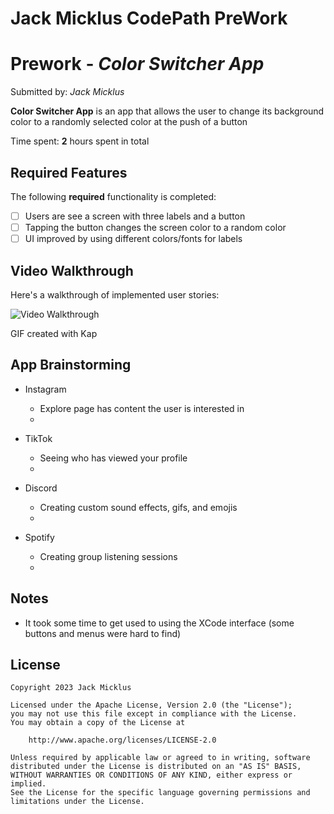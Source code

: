 # Jack Micklus CodePath PreWork
 
# Prework - *Color Switcher App*

Submitted by: *Jack Micklus*

**Color Switcher App** is an app that allows the user to change its background color to a randomly selected color at the push of a button 

Time spent: **2** hours spent in total

## Required Features

The following **required** functionality is completed:

- [ ] Users are see a screen with three labels and a button
- [ ] Tapping the button changes the screen color to a random color
- [ ] UI improved by using different colors/fonts for labels
 
## Video Walkthrough

Here's a walkthrough of implemented user stories:

<img src='https://i.imgur.com/1CyK9LV.gifv' title='Video Walkthrough' width='' alt='Video Walkthrough' />

<!-- Replace this with whatever GIF tool you used! -->
GIF created with Kap 
<!-- Recommended tools:
[Kap](https://getkap.co/) for macOS
[ScreenToGif](https://www.screentogif.com/) for Windows
[peek](https://github.com/phw/peek) for Linux. -->

## App Brainstorming
- Instagram
    - Explore page has content the user is interested in
    - 

- TikTok
    - Seeing who has viewed your profile
    -

- Discord 
    - Creating custom sound effects, gifs, and emojis
    - 

- Spotify
    - Creating group listening sessions
    -

## Notes

- It took some time to get used to using the XCode interface (some buttons and menus were hard to find)

## License

    Copyright 2023 Jack Micklus

    Licensed under the Apache License, Version 2.0 (the "License");
    you may not use this file except in compliance with the License.
    You may obtain a copy of the License at

        http://www.apache.org/licenses/LICENSE-2.0

    Unless required by applicable law or agreed to in writing, software
    distributed under the License is distributed on an "AS IS" BASIS,
    WITHOUT WARRANTIES OR CONDITIONS OF ANY KIND, either express or implied.
    See the License for the specific language governing permissions and
    limitations under the License.
